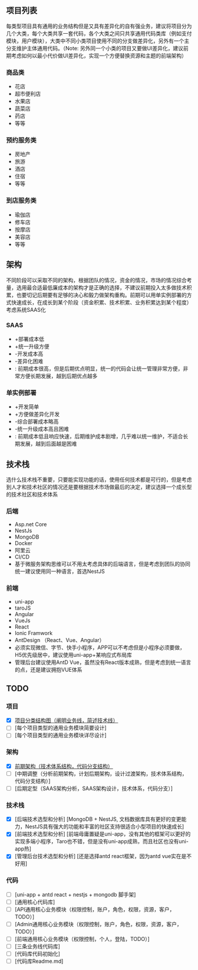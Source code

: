 ## 项目列表
每类型项目具有通用的业务结构但是又具有差异化的自有强业务，建议将项目分为几个大类，每个大类共享一套代码，各个大类之间只共享通用代码类库（例如支付模块，用户模块），大类中不同小类项目使用不同的分支做差异化，另外有一个主分支维护主体通用代码。（Note: 另外同一个小类的项目又要做UI差异化，建议前期考虑如何以最小代价做UI差异化，实现一个方便替换资源和主题的前端架构）

### 商品类
* 花店
* 超市便利店
* 水果店
* 蔬菜店
* 药店
* 等等

### 预约服务类
* 房地产
* 旅游
* 酒店
* 住宿
* 等等

### 到店服务类
* 瑜伽店
* 修车店
* 按摩店
* 美容店
* 等等

## 架构
不同阶段可以采取不同的架构，根据团队的情况，资金的情况，市场的情况综合考量，选用最合适最低廉成本的架构才是正确的选择，不建议前期投入太多做技术积累，也要切记后期要有足够的决心和毅力做架构重构。前期可以用单实例部署的方式快速成长，在成长到某个阶段（资金积累、技术积累、业务积累达到某个程度）考虑系统SAAS化

### SAAS
* +部署成本低
* +统一升级方便
* -开发成本高
* -差异化困难
* : 前期成本很高，但是后期优点明显，统一的代码会让统一管理非常方便，非常方便长期发展，越到后期优点越多

### 单实例部署
* +开发简单
* +方便做差异化开发
* -综合部署成本略高
* -统一升级成本高且困难
* : 前期成本低且响应快速，后期维护成本剧增，几乎难以统一维护，不适合长期发展，越到后面越是困难

## 技术栈
选什么技术栈不重要，只要能实现功能的话，使用任何技术都是可行的，但是考虑到人才和技术社区的情况还是要根据技术市场做最后的决定，建议选择一个成长型的技术社区和技术体系

### 后端
* Asp.net Core
* NestJs
* MongoDB
* Docker
* 阿里云
* CI/CD
* 基于微服务架构思维可以不用太考虑具体的后端语言，但是考虑到团队的协同统一建议使用同一种语言，首选NestJS

### 前端
* uni-app
* taroJS
* Angular
* VueJs
* React
* Ionic Framwork
* AntDesign （React、Vue、Angular）
* 必须实现微信、字节、快手小程序，APP可以不考虑但是小程序必须要做，H5优先级居中，建议使用uni-app+某响应式布局库
* 管理后台建议使用AntD Vue，虽然没有React版本成熟，但是考虑到统一语言的点，还是建议拥抱VUE体系


## TODO
### 项目
- [x] [项目分类结构图（阐明业务线，简述技术线）](https://github.com/lijianyu1985/projects-thinking/blob/main/Images/%E9%A1%B9%E7%9B%AE%E5%88%86%E7%B1%BB%E7%BB%93%E6%9E%84%E5%9B%BE.png)
- [ ] [每个项目类型的通用业务模块简要设计]
- [ ] [每个项目类型的通用业务模块详尽设计]
### 架构
- [x] [前期架构（技术体系结构，代码分支结构）](https://github.com/lijianyu1985/projects-thinking/blob/main/Images/%E5%89%8D%E6%9C%9F%E6%9E%B6%E6%9E%84.png)
- [ ] [中期调整（分析前期架构，计划后期架构，设计过渡架构，技术体系结构，代码分支结构）]
- [ ] [后期定型（SAAS架构分析，SAAS架构设计，技术体系，代码分支）]
### 技术栈
- [x] [后端技术选型和分析] [MongoDB + NestJS, 文档数据库具有更好的变更能力，NestJS具有强大的功能和丰富的社区支持很适合小型项目的快速成长]
- [x] [前端技术选型和分析] [前端毋庸置疑是uni-app，没有其他的框架可以更好的实现多端小程序，Taro也不错，但是没有uni-app成熟，而且社区也没有uni-app热]
- [x] [管理后台技术选型和分析] [还是选择antd react框架，因为antd vue实在是不好用]
### 代码
- [ ] [uni-app + antd react + nestjs + mongodb 脚手架]
- [ ] [通用核心代码库]
- [ ] [API通用核心业务模块（权限控制，账户，角色，权限，资源，客户，TODO）]
- [ ] [Admin通用核心业务模块（权限控制，账户，角色，权限，资源，客户，TODO）]
- [ ] [前端通用核心业务模块（权限控制，个人，登陆，TODO）]
- [ ] [三条业务线代码库]
- [ ] [代码库代码初始化]
- [ ] [代码库Readme.md]